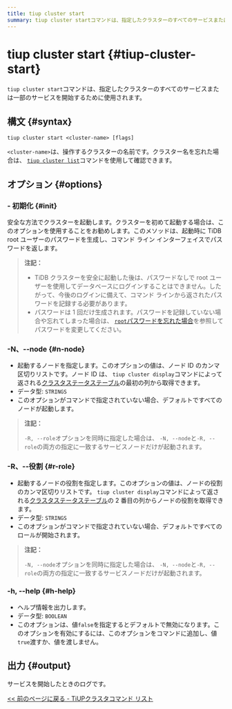 ```yaml
---
title: tiup cluster start
summary: tiup cluster startコマンドは、指定したクラスターのすべてのサービスまたは一部のサービスを開始するために使用されます。<cluster-name>は、操作するクラスターの名前です。安全な方法でクラスターを起動するためには、-initオプションを使用します。-N, --nodeオプションを使用して起動するノードを指定し、-R, --roleオプションを使用して起動するノードの役割を指定します。サービスを開始したときのログが出力されます。
---
```


# tiup cluster start {#tiup-cluster-start}

`tiup cluster start`コマンドは、指定したクラスターのすべてのサービスまたは一部のサービスを開始するために使用されます。

## 構文 {#syntax}

```shell
tiup cluster start <cluster-name> [flags]
```

`<cluster-name>`は、操作するクラスターの名前です。クラスター名を忘れた場合は、 [`tiup cluster list`](/tiup/tiup-component-cluster-list.md)コマンドを使用して確認できます。

## オプション {#options}

### - 初期化 {#init}

安全な方法でクラスターを起動します。クラスターを初めて起動する場合は、このオプションを使用することをお勧めします。このメソッドは、起動時に TiDB root ユーザーのパスワードを生成し、コマンド ライン インターフェイスでパスワードを返します。

> **注記：**
>
> -   TiDB クラスターを安全に起動した後は、パスワードなしで root ユーザーを使用してデータベースにログインすることはできません。したがって、今後のログインに備えて、コマンド ラインから返されたパスワードを記録する必要があります。
> -   パスワードは 1 回だけ生成されます。パスワードを記録していない場合や忘れてしまった場合は、 [`root`パスワードを忘れた場合](/user-account-management.md#forget-the-root-password)を参照してパスワードを変更してください。

### -N、--node {#n-node}

-   起動するノードを指定します。このオプションの値は、ノード ID のカンマ区切りリストです。ノード ID は、 `tiup cluster display`コマンドによって返される[クラスタステータステーブル](/tiup/tiup-component-cluster-display.md)の最初の列から取得できます。
-   データ型: `STRINGS`
-   このオプションがコマンドで指定されていない場合、デフォルトですべてのノードが起動します。

> **注記：**
>
> `-R, --role`オプションを同時に指定した場合は、 `-N, --node`と`-R, --role`の両方の指定に一致するサービスノードだけが起動されます。

### -R、--役割 {#r-role}

-   起動するノードの役割を指定します。このオプションの値は、ノードの役割のカンマ区切りリストです。 `tiup cluster display`コマンドによって返される[クラスタステータステーブル](/tiup/tiup-component-cluster-display.md)の 2 番目の列からノードの役割を取得できます。
-   データ型: `STRINGS`
-   このオプションがコマンドで指定されていない場合、デフォルトですべてのロールが開始されます。

> **注記：**
>
> `-N, --node`オプションを同時に指定した場合は、 `-N, --node`と`-R, --role`の両方の指定に一致するサービスノードだけが起動されます。

### -h, --help {#h-help}

-   ヘルプ情報を出力します。
-   データ型: `BOOLEAN`
-   このオプションは、値`false`を指定するとデフォルトで無効になります。このオプションを有効にするには、このオプションをコマンドに追加し、値`true`渡すか、値を渡しません。

## 出力 {#output}

サービスを開始したときのログです。

[&lt;&lt; 前のページに戻る - TiUPクラスタコマンド リスト](/tiup/tiup-component-cluster.md#command-list)
